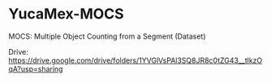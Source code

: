 # YucaMex-MOCS
MOCS: Multiple Object Counting from a Segment (Dataset)

Drive: https://drive.google.com/drive/folders/1YVGlVsPAl3SQ8JR8c0tZG43__tlkzOqA?usp=sharing
